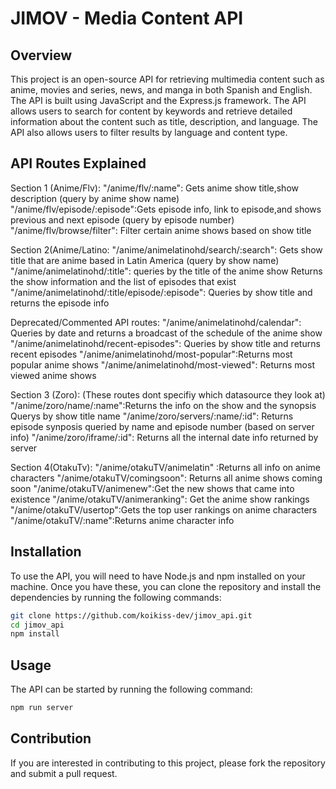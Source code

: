 # JIMOV **- Media Content API**

## **Overview**

This project is an open-source API for retrieving multimedia content such as anime, movies and series, news, and manga in both Spanish and English. The API is built using JavaScript and the Express.js framework. The API allows users to search for content by keywords and retrieve detailed information about the content such as title, description, and language. The API also allows users to filter results by language and content type.

## **API Routes Explained**
Section 1 (Anime/Flv): 
  "/anime/flv/:name": Gets anime show title,show description (query by anime show name)
  "/anime/flv/episode/:episode":Gets episode info, link to episode,and shows previous and next episode (query by episode number)
  "/anime/flv/browse/filter": Filter certain anime shows based on show title 

Section 2(Anime/Latino: 
 "/anime/animelatinohd/search/:search": Gets show title that are anime based in Latin America 
 (query by show name) 
 "/anime/animelatinohd/:title": queries by the title of the anime show 
 Returns the show information and the list of episodes that exist 
 "/anime/animelatinohd/:title/episode/:episode": Queries by show title and returns 
 the episode info 

 Deprecated/Commented API routes: 
  "/anime/animelatinohd/calendar": Queries by date and returns a broadcast of the schedule of the anime show 
  "/anime/animelatinohd/recent-episodes": Queries by show title and returns recent episodes 
  "/anime/animelatinohd/most-popular":Returns most popular anime shows 
  "/anime/animelatinohd/most-viewed": Returns most viewed anime shows 
 
Section 3 (Zoro): (These routes dont specifiy which datasource they look at)
  "/anime/zoro/name/:name":Returns the info on the show and the synopsis 
  Querys by show title name 
  "/anime/zoro/servers/:name/:id": Returns episode synposis queried by name and episode number (based on server info)
  "/anime/zoro/iframe/:id": Returns all the internal date info returned by server

Section 4(OtakuTv): 
   "/anime/otakuTV/animelatin" :Returns all info on anime characters
   "/anime/otakuTV/comingsoon": Returns all anime shows coming soon 
   "/anime/otakuTV/animenew":Get the new shows that came into existence 
   "/anime/otakuTV/animeranking": Get the anime show rankings
   "/anime/otakuTV/usertop":Gets the top user rankings on anime characters
   "/anime/otakuTV/:name":Returns anime character info 
   
## **Installation**

To use the API, you will need to have Node.js and npm installed on your machine. Once you have these, you can clone the repository and install the dependencies by running the following commands:

```bash
git clone https://github.com/koikiss-dev/jimov_api.git
cd jimov_api
npm install
```

## **Usage**

The API can be started by running the following command:

```bash
npm run server
```

## **Contribution**

If you are interested in contributing to this project, please fork the repository and submit a pull request.